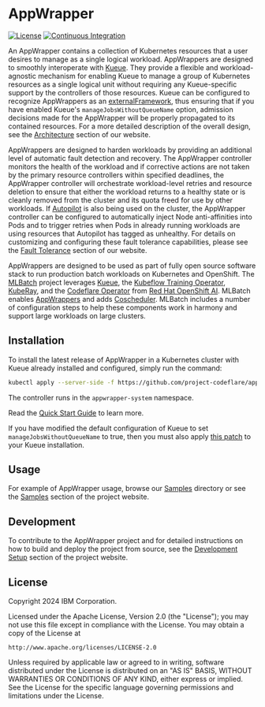 # AppWrapper

[![License](https://img.shields.io/badge/license-Apache--2.0-blue.svg)](http://www.apache.org/licenses/LICENSE-2.0)
[![Continuous Integration](https://github.com/project-codeflare/appwrapper/actions/workflows/CI.yaml/badge.svg)](https://github.com/project-codeflare/appwrapper/actions/workflows/CI.yaml)

An AppWrapper contains a collection of Kubernetes resources that a
user desires to manage as a single logical workload. AppWrappers are
designed to smoothly interoperate with
[Kueue](https://kueue.sigs.k8s.io).  They provide a flexible and
workload-agnostic mechanism for enabling Kueue to manage a group of
Kubernetes resources as a single logical unit without requiring any
Kueue-specific support by the controllers of those resources.
Kueue can be configured to recognize AppWrappers as an
[externalFramework](https://kueue.sigs.k8s.io/docs/tasks/dev/integrate_a_custom_job/#building-an-external-integration),
thus ensuring that if you have enabled Kueue's `manageJobsWithoutQueueName`
option, admission decisions made for the AppWrapper will be properly
propagated to its contained resources.
For a more detailed description of the overall design, see the
[Architecture](https://project-codeflare.github.io/appwrapper/arch-controller/)
section of our website.

AppWrappers are designed to harden workloads by providing an
additional level of automatic fault detection and recovery. The AppWrapper
controller monitors the health of the workload and if corrective actions
are not taken by the primary resource controllers within specified deadlines,
the AppWrapper controller will orchestrate workload-level retries and
resource deletion to ensure that either the workload returns to a
healthy state or is cleanly removed from the cluster and its quota
freed for use by other workloads. If [Autopilot](https://github.com/ibm/autopilot)
is also being used on the cluster, the AppWrapper controller can be configured
to automatically inject Node anti-affinities into Pods and to trigger
retries when Pods in already running workloads are using resources
that Autopilot has tagged as unhealthy. For details on customizing and
configuring these fault tolerance capabilities, please see the
[Fault Tolerance](https://project-codeflare.github.io/appwrapper/arch-fault-tolerance/)
section of our website.

AppWrappers are designed to be used as part of fully open source software stack
to run production batch workloads on Kubernetes and OpenShift. The [MLBatch](https://github.com/project-codeflare/mlbatch)
project leverages [Kueue](https://kueue.sigs.k8s.io), the [Kubeflow Training
Operator](https://www.kubeflow.org/docs/components/training/),
[KubeRay](https://docs.ray.io/en/latest/cluster/kubernetes/index.html), and the
[Codeflare Operator](https://github.com/project-codeflare/codeflare-operator)
from [Red Hat OpenShift
AI](https://www.redhat.com/en/technologies/cloud-computing/openshift/openshift-ai).
MLBatch enables [AppWrappers](https://project-codeflare.github.io/appwrapper/)
and adds
[Coscheduler](https://github.com/kubernetes-sigs/scheduler-plugins/blob/master/pkg/coscheduling/README.md).
MLBatch includes a number of configuration steps to help these components work
in harmony and support large workloads on large clusters.

## Installation

To install the latest release of AppWrapper in a Kubernetes cluster with Kueue already installed
and configured, simply run the command:

```sh
kubectl apply --server-side -f https://github.com/project-codeflare/appwrapper/releases/download/v1.0.5/install.yaml
```

The controller runs in the `appwrapper-system` namespace.

Read the [Quick Start Guide](https://project-codeflare.github.io/appwrapper/quick-start/) to learn more.

If you have modified the default configuration of Kueue to set `manageJobsWithoutQueueName` to true,
then you must also apply [this patch](./hack/kueue-patches/02-aw-external-frameworks.txt) to your
Kueue installation.

## Usage

For example of AppWrapper usage, browse our [Samples](./samples) directory or
see the [Samples](https://project-codeflare.github.io/appwrapper/samples/) section
of the project website.

## Development

To contribute to the AppWrapper project and for detailed instructions on how to
build and deploy the project from source, see the
[Development Setup](https://project-codeflare.github.io/appwrapper/dev-setup/) section
of the project website.

## License

Copyright 2024 IBM Corporation.

Licensed under the Apache License, Version 2.0 (the "License");
you may not use this file except in compliance with the License.
You may obtain a copy of the License at

    http://www.apache.org/licenses/LICENSE-2.0

Unless required by applicable law or agreed to in writing, software
distributed under the License is distributed on an "AS IS" BASIS,
WITHOUT WARRANTIES OR CONDITIONS OF ANY KIND, either express or implied.
See the License for the specific language governing permissions and
limitations under the License.

